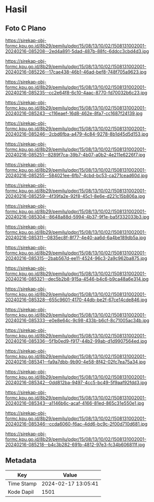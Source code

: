 # Hasil

## Foto C Plano

https://sirekap-obj-formc.kpu.go.id/8b29/pemilu/pdpr/15/08/13/10/02/1508131002001-20240216-085208--2ed4a891-5dad-487b-88fc-6ddcc3cbd4d3.jpg

https://sirekap-obj-formc.kpu.go.id/8b29/pemilu/pdpr/15/08/13/10/02/1508131002001-20240216-085226--17cae438-46b1-46ad-bef8-748f705a9623.jpg

https://sirekap-obj-formc.kpu.go.id/8b29/pemilu/pdpr/15/08/13/10/02/1508131002001-20240216-085235--cc2e64f8-6c10-4aac-8770-fd70032b6c23.jpg

https://sirekap-obj-formc.kpu.go.id/8b29/pemilu/pdpr/15/08/13/10/02/1508131002001-20240216-085243--c116eaef-16d8-462e-8fa7-cc1687f24139.jpg

https://sirekap-obj-formc.kpu.go.id/8b29/pemilu/pdpr/15/08/13/10/02/1508131002001-20240216-085246--2cbd6fba-a479-4c84-9278-8b1d45d5d153.jpg

https://sirekap-obj-formc.kpu.go.id/8b29/pemilu/pdpr/15/08/13/10/02/1508131002001-20240216-085251--8289f7ca-39b7-4b07-a0b2-4e211e6226f7.jpg

https://sirekap-obj-formc.kpu.go.id/8b29/pemilu/pdpr/15/08/13/10/02/1508131002001-20240216-085255--584021ee-6fb7-4cbd-bc53-ca271cead60d.jpg

https://sirekap-obj-formc.kpu.go.id/8b29/pemilu/pdpr/15/08/13/10/02/1508131002001-20240216-085259--4f39fa2e-92f8-45c1-8e6e-d221c15b806a.jpg

https://sirekap-obj-formc.kpu.go.id/8b29/pemilu/pdpr/15/08/13/10/02/1508131002001-20240216-085304--8648a88d-5994-4b37-9f1e-ba5f332033b3.jpg

https://sirekap-obj-formc.kpu.go.id/8b29/pemilu/pdpr/15/08/13/10/02/1508131002001-20240216-085311--0835ec8f-8f77-4e40-aa6d-6a4be189db5a.jpg

https://sirekap-obj-formc.kpu.go.id/8b29/pemilu/pdpr/15/08/13/10/02/1508131002001-20240216-085315--2bab567d-ee11-4524-96c3-2a9c962ba875.jpg

https://sirekap-obj-formc.kpu.go.id/8b29/pemilu/pdpr/15/08/13/10/02/1508131002001-20240216-085321--dec5b2b8-915a-4546-b4c6-b9ca48a6e314.jpg

https://sirekap-obj-formc.kpu.go.id/8b29/pemilu/pdpr/15/08/13/10/02/1508131002001-20240216-085328--655c9601-4170-44db-be2f-67ce14cde846.jpg

https://sirekap-obj-formc.kpu.go.id/8b29/pemilu/pdpr/15/08/13/10/02/1508131002001-20240216-085333--e0e8e64c-9c98-433b-b6cf-8c71005ac34b.jpg

https://sirekap-obj-formc.kpu.go.id/8b29/pemilu/pdpr/15/08/13/10/02/1508131002001-20240216-085336--5f1b0ed9-f917-44b2-99ab-d1d9907564ed.jpg

https://sirekap-obj-formc.kpu.go.id/8b29/pemilu/pdpr/15/08/13/10/02/1508131002001-20240216-085341--fa9a7dbb-9b90-4e58-8f42-02fc7ea75a34.jpg

https://sirekap-obj-formc.kpu.go.id/8b29/pemilu/pdpr/15/08/13/10/02/1508131002001-20240216-085342--0dd812ba-9497-4cc5-bc49-5f9aaf92fdd3.jpg

https://sirekap-obj-formc.kpu.go.id/8b29/pemilu/pdpr/15/08/13/10/02/1508131002001-20240216-085343--a1146b6c-acaf-4166-81ed-865c31e550e1.jpg

https://sirekap-obj-formc.kpu.go.id/8b29/pemilu/pdpr/15/08/13/10/02/1508131002001-20240216-085346--ccda6060-f6ac-4dd6-bc9c-2f00d710d681.jpg

https://sirekap-obj-formc.kpu.go.id/8b29/pemilu/pdpr/15/08/13/10/02/1508131002001-20240216-085218--b4c3b282-691b-4812-97e3-fc34b606811f.jpg


## Metadata

| Key        | Value               |
| ---------- | ------------------- |
| Time Stamp | 2024-02-17 13:05:41 |
| Kode Dapil | 1501                |




